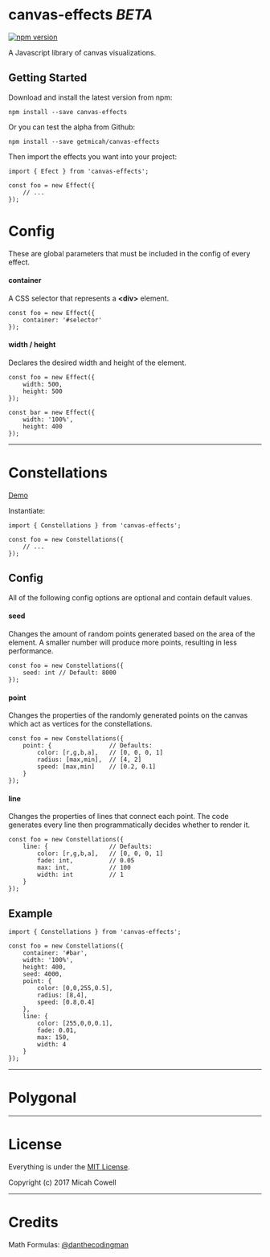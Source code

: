 # canvas-effects *BETA*
[![npm version](https://badge.fury.io/js/canvas-effects.svg)](https://badge.fury.io/js/canvas-effects)

A Javascript library of canvas visualizations.

## Getting Started

Download and install the latest version from npm:

`npm install --save canvas-effects`

Or you can test the alpha from Github:

`npm install --save getmicah/canvas-effects`

Then import the effects you want into your project:

```
import { Efect } from 'canvas-effects';

const foo = new Effect({
	// ...
});
```

# Config

These are global parameters that must be included in the config of every effect.

#### container

A CSS selector that represents a **\<div\>** element.
```
const foo = new Effect({
	container: '#selector'
});
```

#### width / height

Declares the desired width and height of the element.
```
const foo = new Effect({
	width: 500,
	height: 500
});

const bar = new Effect({
	width: '100%',
	height: 400
});
```



---




# Constellations

[Demo](http://micahcowell.com/)

Instantiate:
```
import { Constellations } from 'canvas-effects';

const foo = new Constellations({
	// ...
});
```

## Config

All of the following config options are optional and contain default values.

#### seed

Changes the amount of random points generated based on the area of the element. A smaller number will produce more points, resulting in less performance.
```
const foo = new Constellations({
	seed: int // Default: 8000
});
```

#### point

Changes the properties of the randomly generated points on the canvas which act as vertices for the constellations.
```
const foo = new Constellations({
	point: {				// Defaults:
		color: [r,g,b,a],	// [0, 0, 0, 1]
		radius: [max,min],	// [4, 2]
		speed: [max,min]	// [0.2, 0.1]
	}
});
```

#### line

Changes the properties of lines that connect each point. The code generates every line then programmatically decides whether to render it.
```
const foo = new Constellations({
	line: {					// Defaults:
		color: [r,g,b,a],	// [0, 0, 0, 1]
		fade: int,			// 0.05
		max: int,			// 100
		width: int			// 1
	}
});
```

## Example

```
import { Constellations } from 'canvas-effects';

const foo = new Constellations({
	container: '#bar',
	width: '100%',
	height: 400,
	seed: 4000,
	point: {
		color: [0,0,255,0.5],
		radius: [8,4],
		speed: [0.8,0.4]
	},
	line: {
		color: [255,0,0,0.1],
		fade: 0.01,
		max: 150,
		width: 4
	}
});
```



---



# Polygonal




---




# License

Everything is under the [MIT License](https://opensource.org/licenses/MIT).

Copyright (c) 2017 Micah Cowell




---




# Credits

Math Formulas: [@danthecodingman](https://github.com/danthecodingman)
